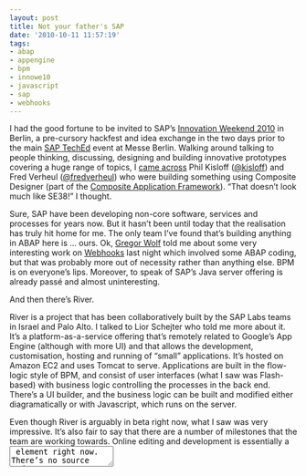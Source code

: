 ```yaml
---
layout: post
title: Not your father's SAP
date: '2010-10-11 11:57:19'
tags:
- abap
- appengine
- bpm
- innowe10
- javascript
- sap
- webhooks
---
```



I had the good fortune to be invited to SAP’s [Innovation Weekend 2010](http://wiki.sdn.sap.com/wiki/display/events/Innovation+Weekend) in Berlin, a pre-cursory hackfest and idea exchange in the two days prior to the main [SAP TechEd](http://www.sapteched.com/emea/) event at Messe Berlin. Walking around talking to people thinking, discussing, designing and building innovative prototypes covering a huge range of topics, I [came across](http://twitpic.com/2wnjre) Phil Kisloff ([@kisloff](http://twitter.com/kisloff)) and Fred Verheul ([@fredverheul](http://twitter.com/fredverheul)) who were building something using Composite Designer (part of the [Composite Application Framework](http://www.sap.com/platform/netweaver/cafindex.epx)). “That doesn’t look much like SE38!” I thought.

Sure, SAP have been developing non-core software, services and processes for years now. But it hasn’t been until today that the realisation has truly hit home for me. The only team I’ve found that’s building anything in ABAP here is … ours. Ok, [Gregor Wolf](http://twitter.com/wolf_gregor) told me about some very interesting work on [Webhooks](/tag/webhooks/) last night which involved some ABAP coding, but that was probably more out of necessity rather than anything else. BPM is on everyone’s lips. Moreover, to speak of SAP’s Java server offering is already passé and almost uninteresting.

And then there’s River.

River is a project that has been collaboratively built by the SAP Labs teams in Israel and Palo Alto. I talked to Lior Schejter who told me more about it. It’s a platform-as-a-service offering that’s remotely related to Google’s App Engine (although with more UI) and that allows the development, customisation, hosting and running of “small” applications. It’s hosted on Amazon EC2 and uses Tomcat to serve. Applications are built in the flow-logic style of BPM, and consist of user interfaces (what I saw was Flash-based) with business logic controlling the processes in the back end. There’s a UI builder, and the business logic can be built and modified either diagramatically or with Javascript, which runs on the server.

Even though River is arguably in beta right now, what I saw was very impressive. It’s also fair to say that there are a number of milestones that the team are working towards. Online editing and development is essentially a <textarea/> element right now. There’s no source code repository integration or version control. Yes, I know what you’re saying, and I agree: River could learn and take from the fascinating and fabulous [Bespin](https://bespin.mozillalabs.com/) (now ‘[SkyWriter](https://mozillalabs.com/skywriter/)‘) project. In fact, there’s a loose connection already: at last year’s SAP TechEd in Vienna I got Bespin connected to, and checking in and out from, [SAP’s Code Exchange](http://wiki.sdn.sap.com/wiki/display/CodeExchange/Code+Exchange+Platform) platform. Furthermore, offering the ability to debug Javascript than runs on the server is not a simple task (even [Google Apps Script](http://code.google.com/googleapps/appsscript/) doesn’t have that yet, and developing and debugging for apps destined for Google’s App Engine is done locally using the [SDK](http://code.google.com/appengine/downloads.html)). Lior told me of a very interesting and so far successful approach to solving this problem: run and debug the Javascript locally and use a proxy for the River-specific API calls.

There is of course plenty more to say about River, as you can imagine. The project is very interesting and they’re attempting to address hard problems and built a very current offering. But what struck me the most about River is the technologies they’re using, and the audiences and customers that SAP are addressing. These are expanding all the time. Lior even related to me that it had been difficult for his team to find a person who knew ABAP, to help with some of the (minor!) experimental BAPI backend integration!

A far cry from the days of old. [This is not your father’s SAP](http://twitter.com/qmacro/status/27016657285).


